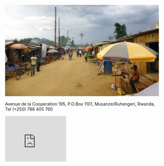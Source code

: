 ![image--title](/assets/016.jpg)

Avenue de la Cooperation 195, P.O.Box 1101, Musanze/Ruhengeri, Rwanda, Tel (+250) 788 405 760
<iframe src="https://www.google.com/maps/embed?pb=!1m14!1m8!1m3!1d31907.34060947625!2d29.5730338!3d-1.5182846!3m2!1i1024!2i768!4f13.1!3m3!1m2!1s0x19dc5a43994a9597%3A0xf391168369940207!2sVeterans+Tours+And+safaris!5e0!3m2!1sen!2srw!4v1514368415153" width="200" height="150" frameborder="0" style="border:0"></iframe>


